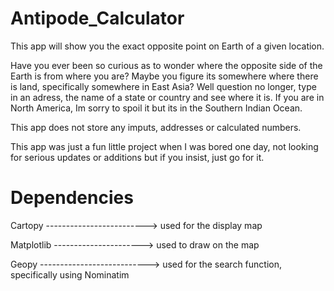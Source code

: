 # Antipode_Calculator
This app will show you the exact opposite point on Earth of a given location.  

Have you ever been so curious as to wonder where the opposite side of the Earth is from where you are? Maybe you figure its somewhere where there is land, specifically somewhere in East Asia? 
Well question no longer, type in an adress, the name of a state or country and see where it is. If you are in North America, Im sorry to spoil it but its in the Southern Indian Ocean.





This app does not store any imputs, addresses or calculated numbers.

This app was just a fun little project when I was bored one day, not looking for serious updates or additions but if you insist, just go for it.


# Dependencies

Cartopy -------------------------> used for the display map 

Matplotlib ----------------------> used to draw on the map

Geopy ---------------------------> used for the search function, specifically using Nominatim
